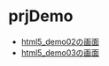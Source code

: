 # prjDemo
<ul>
  <li><a href="https://github.com/bestozyou486/prjDemo/blob/master/prjSample02/WebContent/resources/img/html5_02.PNG?raw=true"> html5_demo02の画面</a></li>
  <li><a href="https://github.com/bestozyou486/prjDemo/blob/master/prjSample02/WebContent/resources/img/html5_03.PNG?raw=true"> html5_demo03の画面</a></li>
</ul>

